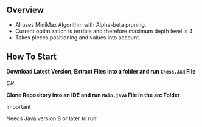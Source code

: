 ## Overview
- AI uses MiniMax Algorithm with Alpha-beta pruning.
- Current optimization is terrible and therefore maximum depth level is 4. 
- Takes pieces positioning and values into account.


## How To Start
**Download Latest Version, Extract Files into a folder and run ```Chess.JAR``` File**

*OR*

**Clone Repository into an IDE and run ```Main.java``` File in the _src_ Folder**

> [!IMPORTANT]
> Needs Java version 8 or later to run!
